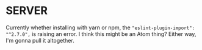 # SERVER
Currently whether installing with yarn or npm, the `"eslint-plugin-import": "^2.7.0",` is raising an error. I think this might be an Atom thing? Either way, I'm gonna pull it altogether.
